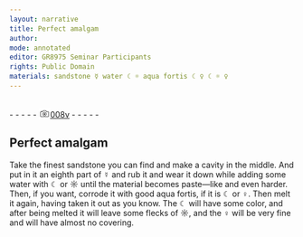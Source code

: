 ```yaml
---
layout: narrative
title: Perfect amalgam
author:
mode: annotated
editor: GR8975 Seminar Participants
rights: Public Domain
materials: sandstone ☿ water ☾ ☼ aqua fortis ☾ ♀ ☾ ☼ ♀
---
```


 <br/>- - - - - <a href="http://gallica.bnf.fr/ark:/12148/btv1b10500001g/f22.image"><img src="../assets/photo-icon.png" alt="folio image: " style="display:inline-block; margin-bottom:-3px;"/>008v</a> - - - - - <br/> 
## Perfect amalgam

 
  Take the finest sandstone you can find and make a cavity in the middle. And put in it an eighth part of ☿ and rub it and wear it down while adding some water with ☾ or ☼ until the material becomes paste—like and even harder. Then, if you want, corrode it with good aqua fortis, if it is ☾ or ♀. Then melt it again, having taken it out as you know. The ☾ will have some color, and after being melted it will leave some flecks of ☼, and the ♀ will be very fine and will have almost no covering. 
 